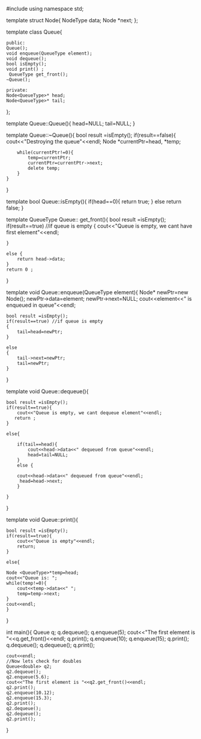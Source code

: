 #include<iostream>
using namespace std;

template <typename NodeType>
struct Node{
    NodeType data;
    Node *next;
};


template <class QueueType>
class Queue{

    public:
    Queue();
    void enqueue(QueueType element);
    void dequeue();
    bool isEmpty();
    void print() ;
     QueueType get_front();
    ~Queue();
    
    private:
    Node<QueueType>* head;
    Node<QueueType>* tail;
    
    
};

template <class QueueType>
Queue<QueueType>::Queue(){
    head=NULL;
    tail=NULL;
}

template <class QueueType>
Queue<QueueType>::~Queue(){
    bool result =isEmpty();
    if(result==false){
        cout<<"Destroying the queue"<<endl;
        Node<QueueType> *currentPtr=head, *temp;
        
        while(currentPtr!=0){
            temp=currentPtr;
            currentPtr=currentPtr->next;
            delete temp;
        }
    }
}
            

template <class QueueType>
bool Queue<QueueType>::isEmpty(){
    if(head==0){
        return true;
    }
    else return false;
}

template <class QueueType>
QueueType Queue<QueueType>:: get_front(){
    bool result =isEmpty();   
    if(result==true) //if queue is empty
    {
        cout<<"Queue is empty, we cant have first element"<<endl;
    
    }
    
    else {
        return head->data;
    }
    return 0 ;
    
}


template <class QueueType>
void Queue<QueueType>::enqueue(QueueType element){
        Node<QueueType>* newPtr=new Node<QueueType>();
        newPtr->data=element;
        newPtr->next=NULL;
        cout<<element<<" is enqueued in queue"<<endl;
        
    bool result =isEmpty();   
    if(result==true) //if queue is empty
    {
        tail=head=newPtr;
    }
     
    else 
    {
        tail->next=newPtr;
        tail=newPtr;
    }
}


template <class QueueType>
void Queue<QueueType>::dequeue(){
    
    bool result =isEmpty();
    if(result==true){
        cout<<"Queue is empty, we cant dequeue element"<<endl;
       return ;
    }
    
    else{
        
        if(tail==head){
            cout<<head->data<<" dequeued from queue"<<endl;
            head=tail=NULL;
        }
        else {
            
        cout<<head->data<<" dequeued from queue"<<endl;
         head=head->next;
        }
    
    }
}


template <class QueueType>
void Queue<QueueType>::print(){
    
    bool result =isEmpty();
    if(result==true){
        cout<<"Queue is empty"<<endl;
        return;
    }
    
    else{
    
    Node <QueueType>*temp=head;
    cout<<"Queue is: ";
    while(temp!=0){
        cout<<temp->data<<" ";
        temp=temp->next;
    }
    cout<<endl;
    }
}


int main(){
    Queue<int> q;
    q.dequeue();
    q.enqueue(5);
    cout<<"The first element is "<<q.get_front()<<endl;
    q.print();
    q.enqueue(10);
    q.enqueue(15);
    q.print();
    q.dequeue();
    q.dequeue();
    q.print();
    
    cout<<endl;
    //Now lets check for doubles
    Queue<double> q2;
    q2.dequeue();
    q2.enqueue(5.6);
    cout<<"The first element is "<<q2.get_front()<<endl;
    q2.print();
    q2.enqueue(10.12);
    q2.enqueue(15.3);
    q2.print();
    q2.dequeue();
    q2.dequeue();
    q2.print();
}
    







    





